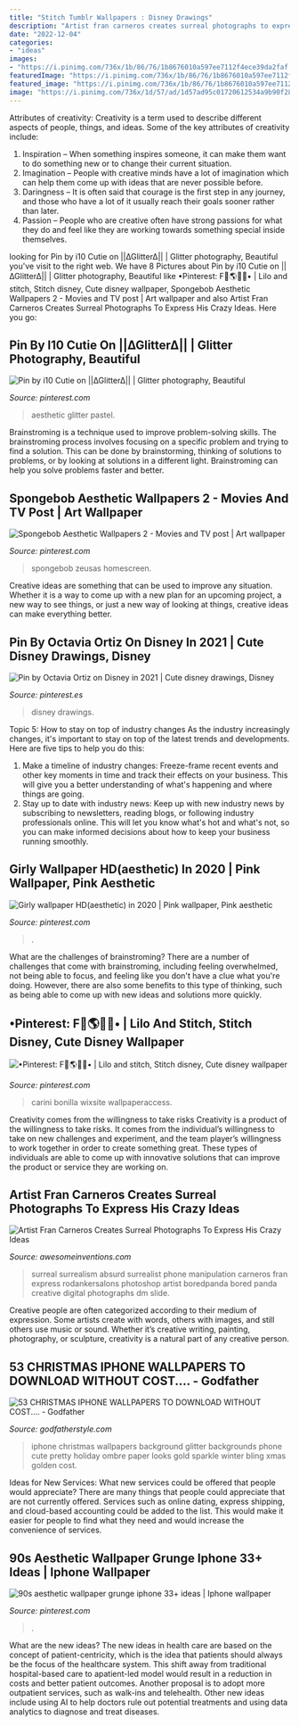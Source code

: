 ```yaml
---
title: "Stitch Tumblr Wallpapers : Disney Drawings"
description: "Artist fran carneros creates surreal photographs to express his crazy ideas"
date: "2022-12-04"
categories:
- "ideas"
images:
- "https://i.pinimg.com/736x/1b/86/76/1b8676010a597ee7112f4ece39da2faf.jpg"
featuredImage: "https://i.pinimg.com/736x/1b/86/76/1b8676010a597ee7112f4ece39da2faf.jpg"
featured_image: "https://i.pinimg.com/736x/1b/86/76/1b8676010a597ee7112f4ece39da2faf.jpg"
image: "https://i.pinimg.com/736x/1d/57/ad/1d57ad95c01720612534a9b90f28024f.jpg"
---
```



Attributes of creativity:
Creativity is a term used to describe different aspects of people, things, and ideas. Some of the key attributes of creativity include: 
1. Inspiration – When something inspires someone, it can make them want to do something new or to change their current situation.
2. Imagination – People with creative minds have a lot of imagination which can help them come up with ideas that are never possible before. 
3. Daringness – It is often said that courage is the first step in any journey, and those who have a lot of it usually reach their goals sooner rather than later. 
4. Passion – People who are creative often have strong passions for what they do and feel like they are working towards something special inside themselves.

	

		
looking for Pin by i10 Cutie on ||∆Glitter∆|| | Glitter photography, Beautiful you've visit to the right web. We have 8 Pictures about Pin by i10 Cutie on ||∆Glitter∆|| | Glitter photography, Beautiful like •Pinterest: F🦋🌎💙🌀• | Lilo and stitch, Stitch disney, Cute disney wallpaper, Spongebob Aesthetic Wallpapers 2 - Movies and TV post | Art wallpaper and also Artist Fran Carneros Creates Surreal Photographs To Express His Crazy Ideas. Here you go:
		
    
## Pin By I10 Cutie On ||∆Glitter∆|| | Glitter Photography, Beautiful

<img loading=lazy src="https://i.pinimg.com/736x/e1/9b/4f/e19b4fc4a4a67632581a4c9c0b5bef90.jpg" onerror="this.onerror=null;this.src='https://tse1.mm.bing.net/th?id=OIP.KtcwxWM3p0Yd2EFUsuc0VwHaNL&amp;pid=15.1';" alt="Pin by i10 Cutie on ||∆Glitter∆|| | Glitter photography, Beautiful">

_Source: pinterest.com_

>aesthetic glitter pastel. 

	

Brainstroming is a technique used to improve problem-solving skills. The brainstroming process involves focusing on a specific problem and trying to find a solution. This can be done by brainstorming, thinking of solutions to problems, or by looking at solutions in a different light. Brainstroming can help you solve problems faster and better.

    
## Spongebob Aesthetic Wallpapers 2 - Movies And TV Post | Art Wallpaper

<img loading=lazy src="https://i.pinimg.com/736x/26/e6/22/26e6227d0b5f82f8243c1279e27be748.jpg" onerror="this.onerror=null;this.src='https://tse1.mm.bing.net/th?id=OIP._64Nuxzd3E9w5GrpvoIB1wHaNK&amp;pid=15.1';" alt="Spongebob Aesthetic Wallpapers 2 - Movies and TV post | Art wallpaper">

_Source: pinterest.com_

>spongebob zeusas homescreen. 

	

Creative ideas are something that can be used to improve any situation. Whether it is a way to come up with a new plan for an upcoming project, a new way to see things, or just a new way of looking at things, creative ideas can make everything better.

    
## Pin By Octavia Ortiz On Disney In 2021 | Cute Disney Drawings, Disney

<img loading=lazy src="https://i.pinimg.com/736x/1d/57/ad/1d57ad95c01720612534a9b90f28024f.jpg" onerror="this.onerror=null;this.src='https://tse2.mm.bing.net/th?id=OIP.tRc_WIpp0wnlC8X4TYOR3AHaNJ&amp;pid=15.1';" alt="Pin by Octavia Ortiz on Disney in 2021 | Cute disney drawings, Disney">

_Source: pinterest.es_

>disney drawings. 

	

Topic 5: How to stay on top of industry changes
As the industry increasingly changes, it's important to stay on top of the latest trends and developments. Here are five tips to help you do this:
1. Make a timeline of industry changes: Freeze-frame recent events and other key moments in time and track their effects on your business. This will give you a better understanding of what's happening and where things are going.
2. Stay up to date with industry news: Keep up with new industry news by subscribing to newsletters, reading blogs, or following industry professionals online. This will let you know what's hot and what's not, so you can make informed decisions about how to keep your business running smoothly.

    
## Girly Wallpaper HD(aesthetic) In 2020 | Pink Wallpaper, Pink Aesthetic

<img loading=lazy src="https://i.pinimg.com/736x/1b/86/76/1b8676010a597ee7112f4ece39da2faf.jpg" onerror="this.onerror=null;this.src='https://tse4.mm.bing.net/th?id=OIP.Jx_u1GrROGgPgd4CamsF4AHaNK&amp;pid=15.1';" alt="Girly wallpaper HD(aesthetic) in 2020 | Pink wallpaper, Pink aesthetic">

_Source: pinterest.com_

>. 

	

What are the challenges of brainstroming?
There are a number of challenges that come with brainstroming, including feeling overwhelmed, not being able to focus, and feeling like you don't have a clue what you're doing. However, there are also some benefits to this type of thinking, such as being able to come up with new ideas and solutions more quickly.

    
## •Pinterest: F🦋🌎💙🌀• | Lilo And Stitch, Stitch Disney, Cute Disney Wallpaper

<img loading=lazy src="https://i.pinimg.com/736x/3b/1f/5d/3b1f5d384a9ec71157783839a03058bd.jpg" onerror="this.onerror=null;this.src='https://tse1.mm.bing.net/th?id=OIP.3_0vWH09JS9AtsGWwg7RqgHaNK&amp;pid=15.1';" alt="•Pinterest: F🦋🌎💙🌀• | Lilo and stitch, Stitch disney, Cute disney wallpaper">

_Source: pinterest.com_

>carini bonilla wixsite wallpaperaccess. 

	

Creativity comes from the willingness to take risks
Creativity is a product of the willingness to take risks. It comes from the individual’s willingness to take on new challenges and experiment, and the team player’s willingness to work together in order to create something great. These types of individuals are able to come up with innovative solutions that can improve the product or service they are working on.

    
## Artist Fran Carneros Creates Surreal Photographs To Express His Crazy Ideas

<img loading=lazy src="http://www.awesomeinventions.com/wp-content/uploads/2015/04/surreal-phone.jpg" onerror="this.onerror=null;this.src='https://tse2.mm.bing.net/th?id=OIP.ptgekq-pWglQOPXkhZgpowDMEy&amp;pid=15.1';" alt="Artist Fran Carneros Creates Surreal Photographs To Express His Crazy Ideas">

_Source: awesomeinventions.com_

>surreal surrealism absurd surrealist phone manipulation carneros fran express rodankersalons photoshop artist boredpanda bored panda creative digital photographs dm slide. 

	

Creative people are often categorized according to their medium of expression. Some artists create with words, others with images, and still others use music or sound. Whether it’s creative writing, painting, photography, or sculpture, creativity is a natural part of any creative person.

    
## 53 CHRISTMAS IPHONE WALLPAPERS TO DOWNLOAD WITHOUT COST.... - Godfather

<img loading=lazy src="http://godfatherstyle.com/wp-content/uploads/2015/11/iPhone-5-wallpaper-Looks-like-Christmas.jpg" onerror="this.onerror=null;this.src='https://tse4.mm.bing.net/th?id=OIP.q8jD271ZLlPT4siIPqeB0AHaNJ&amp;pid=15.1';" alt="53 CHRISTMAS IPHONE WALLPAPERS TO DOWNLOAD WITHOUT COST.... - Godfather">

_Source: godfatherstyle.com_

>iphone christmas wallpapers background glitter backgrounds phone cute pretty holiday ombre paper looks gold sparkle winter bling xmas golden cost. 

	

Ideas for New Services: What new services could be offered that people would appreciate?
There are many things that people could appreciate that are not currently offered. Services such as online dating, express shipping, and cloud-based accounting could be added to the list. This would make it easier for people to find what they need and would increase the convenience of services.

    
## 90s Aesthetic Wallpaper Grunge Iphone 33+ Ideas | Iphone Wallpaper

<img loading=lazy src="https://i.pinimg.com/736x/2a/44/12/2a4412188f6e9af36a2d857c7258d954.jpg" onerror="this.onerror=null;this.src='https://tse4.mm.bing.net/th?id=OIP.LzKBFazb0oboo0HZZfNLfwAAAA&amp;pid=15.1';" alt="90s aesthetic wallpaper grunge iphone 33+ ideas | Iphone wallpaper">

_Source: pinterest.com_

>. 

	

What are the new ideas?
The new ideas in health care are based on the concept of patient-centricity, which is the idea that patients should always be the focus of the healthcare system. This shift away from traditional hospital-based care to apatient-led model would result in a reduction in costs and better patient outcomes. Another proposal is to adopt more outpatient services, such as walk-ins and telehealth. Other new ideas include using AI to help doctors rule out potential treatments and using data analytics to diagnose and treat diseases.

